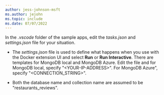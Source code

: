 ```yaml
---
author: jess-johnson-msft
ms.author: jejohn
ms.topic: include
ms.date: 07/07/2022
---
```


In the *.vscode* folder of the sample apps, edit the *tasks.json* and *settings.json* file for your situation.

* The *settings.json* file is used to define what happens when you use with the Docker extension UI and select **Run** or **Run Interactive**. There are templates for MongoDB local and MongoDB Azure. Edit the file and for MongoDB local, specify "\<YOUR-IP-ADDRESS>". For MongoDB Azure", specify "\<CONNECTION_STRING>". 

* Both the database name and collection name are assumed to be "restaurants_reviews".
